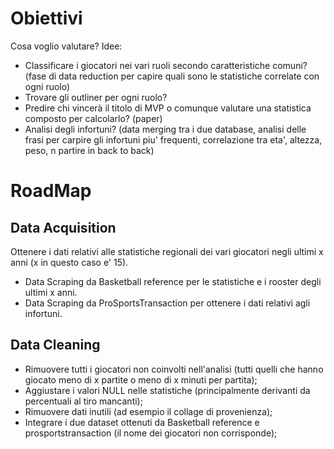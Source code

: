 # Obiettivi
Cosa voglio valutare?
Idee:
- Classificare i giocatori nei vari ruoli secondo caratteristiche comuni? (fase di data reduction per capire quali sono le statistiche correlate con ogni ruolo)
- Trovare gli outliner per ogni ruolo?
- Predire chi vincerà il titolo di MVP o comunque valutare una statistica composto per calcolarlo? (paper)
- Analisi degli infortuni? (data merging tra i due database, analisi delle frasi per carpire gli infortuni piu' frequenti, correlazione tra eta', altezza, peso, n partire in back to back)

# RoadMap
## Data Acquisition
Ottenere i dati relativi alle statistiche regionali dei vari giocatori negli ultimi x anni (x in questo caso e' 15).
- Data Scraping da Basketball reference per le statistiche e i rooster degli ultimi x anni.
- Data Scraping da ProSportsTransaction per ottenere i dati relativi agli infortuni.

## Data Cleaning
- Rimuovere tutti i giocatori non coinvolti nell'analisi (tutti quelli che hanno giocato meno di x partite o meno di x minuti per partita);
- Aggiustare i valori NULL nelle statistiche (principalmente derivanti da percentuali al tiro mancanti);
- Rimuovere dati inutili (ad esempio il collage di provenienza);
- Integrare i due dataset ottenuti da Basketball reference e prosportstransaction (il nome dei giocatori non corrisponde);
